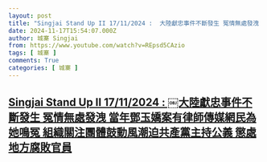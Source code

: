 ```yaml
---
layout: post
title: "Singjai Stand Up II 17/11/2024 : ￼大陸獻忠事件不斷發生 冤情無處發洩 當年鄧玉嬌案有律師傳媒網民為她鳴冤 組織關注團體鼓動風潮迫共產黨主持公義 懲處地方腐敗官員"
date: 2024-11-17T15:54:07.000Z
author: 城寨 Singjai
from: https://www.youtube.com/watch?v=REpsd5CAzio
tags: [ 城寨 ]
comments: True
categories: [ 城寨 ]
---
```

<!--1731858847000-->
[Singjai Stand Up II 17/11/2024 : ￼大陸獻忠事件不斷發生 冤情無處發洩 當年鄧玉嬌案有律師傳媒網民為她鳴冤 組織關注團體鼓動風潮迫共產黨主持公義 懲處地方腐敗官員](https://www.youtube.com/watch?v=REpsd5CAzio)
------

<div>

</div>
